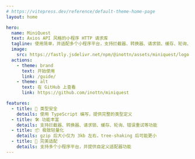 ```yaml
---
# https://vitepress.dev/reference/default-theme-home-page
layout: home

hero:
  name: MiniQuest
  text: Axios API 风格的小程序 HTTP 请求库
  tagline: 使用简单，并适配多个小程序平台，支持拦截器、转换器、请求锁、缓存、轮询、错误重试等功能
  image:
    src: https://fastly.jsdelivr.net/npm/@inottn/assets/miniquest/logo.svg
  actions:
    - theme: brand
      text: 开始使用
      link: /guide/
    - theme: alt
      text: 在 GitHub 上查看
      link: https://github.com/inottn/miniquest

features:
  - title: 🔑 类型安全
    details: 使用 TypeScript 编写，提供完整的类型定义
  - title: 🛠 功能丰富
    details: 支持拦截器、转换器、请求锁、缓存、轮询、错误重试等功能
  - title: 📦 极致轻量化
    details: gzip 后大小仅为 3kb 左右，tree-shaking 后可能更小
  - title: 🔌 完美适配
    details: 支持多个小程序平台，并提供自定义适配器功能
---
```

